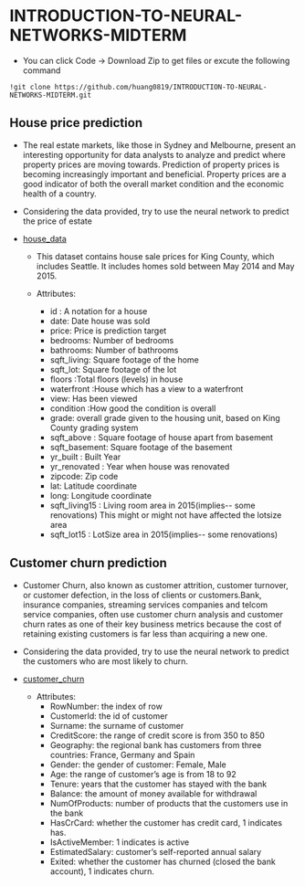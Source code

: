 # INTRODUCTION-TO-NEURAL-NETWORKS-MIDTERM

* You can click Code -> Download Zip to get files or excute the following command
```
!git clone https://github.com/huang0819/INTRODUCTION-TO-NEURAL-NETWORKS-MIDTERM.git
```

## House price prediction
* The real estate markets, like those in Sydney and Melbourne, present an interesting opportunity for data analysts to analyze and predict where property prices are moving towards. Prediction of property prices is becoming increasingly important and beneficial. Property prices are a good indicator of both the overall market condition and the economic health of a country. 

* Considering the data provided, try to use the neural network to predict the price of estate 

* [house_data](./house_data)

    * This dataset contains house sale prices for King County, which includes Seattle. It includes homes sold between May 2014 and May 2015.

    * Attributes:
        * id : A notation for a house
        * date: Date house was sold
        * price: Price is prediction target
        * bedrooms: Number of bedrooms
        * bathrooms: Number of bathrooms
        * sqft_living: Square footage of the home
        * sqft_lot: Square footage of the lot
        * floors :Total floors (levels) in house
        * waterfront :House which has a view to a waterfront
        * view: Has been viewed
        * condition :How good the condition is overall
        * grade: overall grade given to the housing unit, based on King County grading system
        * sqft_above : Square footage of house apart from basement
        * sqft_basement: Square footage of the basement
        * yr_built : Built Year
        * yr_renovated : Year when house was renovated
        * zipcode: Zip code
        * lat: Latitude coordinate
        * long: Longitude coordinate
        * sqft_living15 : Living room area in 2015(implies-- some renovations) This might or might not have affected the lotsize area
        * sqft_lot15 : LotSize area in 2015(implies-- some renovations)


## Customer churn prediction
* Customer Churn, also known as customer attrition, customer turnover, or customer defection, in the loss of clients or customers.Bank, insurance companies, streaming services companies and telcom service companies, often use customer churn analysis and customer churn rates as one of their key business metrics because the cost of retaining existing customers is far less than acquiring a new one.

* Considering the data provided, try to use the neural network to predict the customers who are most likely to churn.


* [customer_churn](./customer_churn)

    * Attributes:
        * RowNumber: the index of row
        * CustomerId: the id of customer
        * Surname: the surname of customer
        * CreditScore: the range of credit score is from 350 to 850
        * Geography: the regional bank has customers from three countries: France, Germany and Spain
        * Gender: the gender of customer: Female, Male
        * Age: the range of customer’s age is from 18 to 92
        * Tenure: years that the customer has stayed with the bank
        * Balance: the amount of money available for withdrawal
        * NumOfProducts: number of products that the customers use in the bank
        * HasCrCard: whether the customer has credit card, 1 indicates has.
        * IsActiveMember: 1 indicates is active
        * EstimatedSalary: customer’s self-reported annual salary
        * Exited: whether the customer has churned (closed the bank account), 1 indicates churn.
